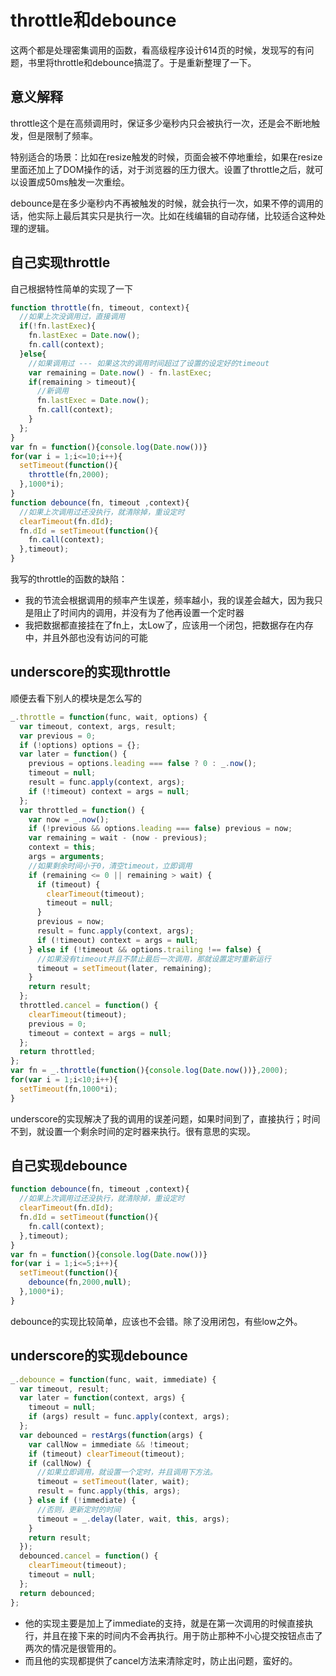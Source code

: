 # throttle和debounce
这两个都是处理密集调用的函数，看高级程序设计614页的时候，发现写的有问题，书里将throttle和debounce搞混了。于是重新整理了一下。

## 意义解释
throttle这个是在高频调用时，保证多少毫秒内只会被执行一次，还是会不断地触发，但是限制了频率。

特别适合的场景：比如在resize触发的时候，页面会被不停地重绘，如果在resize里面还加上了DOM操作的话，对于浏览器的压力很大。设置了throttle之后，就可以设置成50ms触发一次重绘。

debounce是在多少毫秒内不再被触发的时候，就会执行一次，如果不停的调用的话，他实际上最后其实只是执行一次。比如在线编辑的自动存储，比较适合这种处理的逻辑。

## 自己实现throttle
自己根据特性简单的实现了一下
```javascript
function throttle(fn, timeout, context){
  //如果上次没调用过，直接调用
  if(!fn.lastExec){
    fn.lastExec = Date.now();
    fn.call(context);
  }else{
    //如果调用过 --- 如果这次的调用时间超过了设置的设定好的timeout
    var remaining = Date.now() - fn.lastExec;
    if(remaining > timeout){
      //新调用
      fn.lastExec = Date.now();
      fn.call(context);
    }
  };
}
var fn = function(){console.log(Date.now())}
for(var i = 1;i<=10;i++){
  setTimeout(function(){
    throttle(fn,2000);
  },1000*i);
}
function debounce(fn, timeout ,context){
  //如果上次调用过还没执行，就清除掉，重设定时
  clearTimeout(fn.dId);
  fn.dId = setTimeout(function(){
    fn.call(context);
  },timeout);
}
```

我写的throttle的函数的缺陷：

 - 我的节流会根据调用的频率产生误差，频率越小，我的误差会越大，因为我只是阻止了时间内的调用，并没有为了他再设置一个定时器
 - 我把数据都直接挂在了fn上，太Low了，应该用一个闭包，把数据存在内存中，并且外部也没有访问的可能


## underscore的实现throttle
顺便去看下别人的模块是怎么写的

```javascript
_.throttle = function(func, wait, options) {
  var timeout, context, args, result;
  var previous = 0;
  if (!options) options = {};
  var later = function() {
    previous = options.leading === false ? 0 : _.now();
    timeout = null;
    result = func.apply(context, args);
    if (!timeout) context = args = null;
  };
  var throttled = function() {
    var now = _.now();
    if (!previous && options.leading === false) previous = now;
    var remaining = wait - (now - previous);
    context = this;
    args = arguments;
    //如果剩余时间小于0，清空timeout，立即调用
    if (remaining <= 0 || remaining > wait) {
      if (timeout) {
        clearTimeout(timeout);
        timeout = null;
      }
      previous = now;
      result = func.apply(context, args);
      if (!timeout) context = args = null;
    } else if (!timeout && options.trailing !== false) {
      //如果没有timeout并且不禁止最后一次调用，那就设置定时重新运行
      timeout = setTimeout(later, remaining);
    }
    return result;
  };
  throttled.cancel = function() {
    clearTimeout(timeout);
    previous = 0;
    timeout = context = args = null;
  };
  return throttled;
};
var fn = _.throttle(function(){console.log(Date.now())},2000);
for(var i = 1;i<10;i++){
  setTimeout(fn,1000*i);
}
```

underscore的实现解决了我的调用的误差问题，如果时间到了，直接执行；时间不到，就设置一个剩余时间的定时器来执行。很有意思的实现。

## 自己实现debounce
```javascript
function debounce(fn, timeout ,context){
  //如果上次调用过还没执行，就清除掉，重设定时
  clearTimeout(fn.dId);
  fn.dId = setTimeout(function(){
    fn.call(context);
  },timeout);
}
var fn = function(){console.log(Date.now())}
for(var i = 1;i<=5;i++){
  setTimeout(function(){
    debounce(fn,2000,null);
  },1000*i);
}
```

debounce的实现比较简单，应该也不会错。除了没用闭包，有些low之外。

## underscore的实现debounce
```javascript
_.debounce = function(func, wait, immediate) {
  var timeout, result;
  var later = function(context, args) {
    timeout = null;
    if (args) result = func.apply(context, args);
  };
  var debounced = restArgs(function(args) {
    var callNow = immediate && !timeout;
    if (timeout) clearTimeout(timeout);
    if (callNow) {
      //如果立即调用，就设置一个定时，并且调用下方法。
      timeout = setTimeout(later, wait);
      result = func.apply(this, args);
    } else if (!immediate) {
      //否则，更新定时的时间
      timeout = _.delay(later, wait, this, args);
    }
    return result;
  });
  debounced.cancel = function() {
    clearTimeout(timeout);
    timeout = null;
  };
  return debounced;
};
```

 - 他的实现主要是加上了immediate的支持，就是在第一次调用的时候直接执行，并且在接下来的时间内不会再执行。用于防止那种不小心提交按钮点击了两次的情况是很管用的。
 - 而且他的实现都提供了cancel方法来清除定时，防止出问题，蛮好的。
